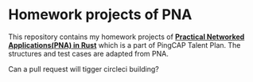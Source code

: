 # Homework projects of PNA

This repository contains my homework projects of **[Practical Networked Applications(PNA) in Rust](https://github.com/pingcap/talent-plan/tree/master/rust)** which is a part of PingCAP Talent Plan. The structures and test cases are adapted from PNA.

Can a pull request will tigger circleci building?
